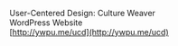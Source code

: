 User-Centered Design: Culture Weaver  
WordPress Website  
[http://ywpu.me/ucd](http://ywpu.me/ucd)
